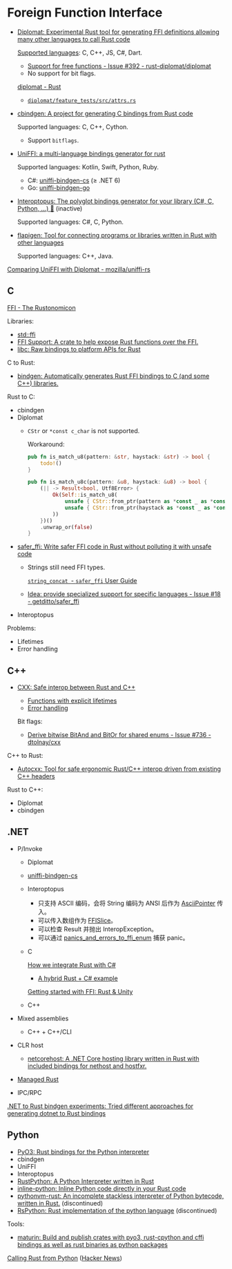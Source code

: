 # Foreign Function Interface
- [Diplomat: Experimental Rust tool for generating FFI definitions allowing many other languages to call Rust code](https://github.com/rust-diplomat/diplomat/)

  [Supported languages](https://github.com/rust-diplomat/diplomat/tree/main/tool/src): C, C++, JS, C#, Dart.
  - [Support for free functions - Issue #392 - rust-diplomat/diplomat](https://github.com/rust-diplomat/diplomat/issues/392)
  - No support for bit flags.
  
  [diplomat - Rust](https://docs.rs/diplomat/latest/diplomat/)
  - [`diplomat/feature_tests/src/attrs.rs`](https://github.com/rust-diplomat/diplomat/blob/main/feature_tests/src/attrs.rs)

- [cbindgen: A project for generating C bindings from Rust code](https://github.com/eqrion/cbindgen)

  Supported languages: C, C++, Cython.
  - Support `bitflags`.

- [UniFFI: a multi-language bindings generator for rust](https://github.com/mozilla/uniffi-rs)

  Supported languages: Kotlin, Swift, Python, Ruby.
  - C#: [uniffi-bindgen-cs](https://github.com/NordSecurity/uniffi-bindgen-cs) (≥ .NET 6)
  - Go: [uniffi-bindgen-go](https://github.com/NordSecurity/uniffi-bindgen-go)

- [Interoptopus: The polyglot bindings generator for your library (C#, C, Python, …) 🐙](https://github.com/ralfbiedert/interoptopus) (inactive)

  Supported languages: C#, C, Python.

- [flapigen: Tool for connecting programs or libraries written in Rust with other languages](https://github.com/Dushistov/flapigen-rs)

  Supported languages: C++, Java.

[Comparing UniFFI with Diplomat - mozilla/uniffi-rs](https://github.com/mozilla/uniffi-rs/blob/main/docs/diplomat-and-macros.md)

## C
[FFI - The Rustonomicon](https://doc.rust-lang.org/nomicon/ffi.html)

Libraries:
- [std::ffi](https://doc.rust-lang.org/std/ffi/)
- [FFI Support: A crate to help expose Rust functions over the FFI.](https://github.com/mozilla/ffi-support)
- [libc: Raw bindings to platform APIs for Rust](https://github.com/rust-lang/libc)

C to Rust:
- [bindgen: Automatically generates Rust FFI bindings to C (and some C++) libraries.](https://github.com/rust-lang/rust-bindgen)

Rust to C:
- cbindgen
- Diplomat
  - `CStr` or `*const c_char` is not supported.

    Workaround:
    ```rust
    pub fn is_match_u8(pattern: &str, haystack: &str) -> bool {
        todo!()
    }

    pub fn is_match_u8c(pattern: &u8, haystack: &u8) -> bool {
        (|| -> Result<bool, Utf8Error> {
            Ok(Self::is_match_u8(
                unsafe { CStr::from_ptr(pattern as *const _ as *const i8) }.to_str()?,
                unsafe { CStr::from_ptr(haystack as *const _ as *const i8) }.to_str()?,
            ))
        })()
        .unwrap_or(false)
    }
    ```
- [safer_ffi: Write safer FFI code in Rust without polluting it with unsafe code](https://github.com/getditto/safer_ffi)
  - Strings still need FFI types.

    [`string_concat `- `safer_ffi` User Guide](https://getditto.github.io/safer_ffi/simple-examples/string_concat.html)
  - [Idea: provide specialized support for specific languages - Issue #18 - getditto/safer\_ffi](https://github.com/getditto/safer_ffi/issues/18)
- Interoptopus

Problems:
- Lifetimes
- Error handling

## C++
- [CXX: Safe interop between Rust and C++](https://github.com/dtolnay/cxx)
  - [Functions with explicit lifetimes](https://cxx.rs/extern-rust.html#functions-with-explicit-lifetimes)
  - [Error handling](https://cxx.rs/binding/result.html)
  
  Bit flags:
  - [Derive bitwise BitAnd and BitOr for shared enums - Issue #736 - dtolnay/cxx](https://github.com/dtolnay/cxx/issues/736)

C++ to Rust:
- [Autocxx: Tool for safe ergonomic Rust/C++ interop driven from existing C++ headers](https://github.com/google/autocxx)

Rust to C++:
- Diplomat
- cbindgen

## .NET
- P/Invoke
  - Diplomat
  - [uniffi-bindgen-cs](https://github.com/NordSecurity/uniffi-bindgen-cs)
  - Interoptopus
    - 只支持 ASCII 编码，会将 String 编码为 ANSI 后作为 [AsciiPointer](https://docs.rs/interoptopus/latest/interoptopus/patterns/string/struct.AsciiPointer.html "interoptopus::patterns::string::AsciiPointer struct") 传入。
    - 可以传入数组作为 [FFISlice](https://docs.rs/interoptopus/latest/interoptopus/patterns/slice/struct.FFISlice.html)。
    - 可以检查 Result 并抛出 InteropException。
    - 可以通过 [panics_and_errors_to_ffi_enum](https://docs.rs/interoptopus/latest/interoptopus/patterns/result/fn.panics_and_errors_to_ffi_enum.html) 捕获 panic。
  - C
  
    [How we integrate Rust with C#](https://blog.datalust.co/rust-at-datalust-how-we-integrate-rust-with-csharp/)
    - [A hybrid Rust + C# example](https://github.com/KodrAus/rust-csharp-ffi#getting-started)
  
    [Getting started with FFI: Rust & Unity](https://blog.testdouble.com/posts/2018-01-02-unity-rust-ffi-getting-started/)
  - C++

- Mixed assemblies
  - C++ + C++/CLI

- CLR host
  - [netcorehost: A .NET Core hosting library written in Rust with included bindings for nethost and hostfxr.](https://github.com/OpenByteDev/netcorehost)

- [Managed Rust](https://github.com/Chaoses-Ib/.NET/blob/main/Languages/Rust/README.md)

- IPC/RPC

[.NET to Rust bindgen experiments: Tried different approaches for generating dotnet to Rust bindings](https://github.com/CBenoit/dotnet-to-rust-bindgen-experiments)

## Python
- [PyO3: Rust bindings for the Python interpreter](https://github.com/PyO3/pyo3)
- cbindgen
- UniFFI
- Interoptopus
- [RustPython: A Python Interpreter written in Rust](https://github.com/RustPython/RustPython)
- [inline-python: Inline Python code directly in your Rust code](https://github.com/fusion-engineering/inline-python)
- [pythonvm-rust: An incomplete stackless interpreter of Python bytecode, written in Rust.](https://github.com/ProgVal/pythonvm-rust) (discontinued)
- [RsPython: Rust implementation of the python language](https://github.com/windelbouwman/rspython) (discontinued)

Tools:
- [maturin: Build and publish crates with pyo3, rust-cpython and cffi bindings as well as rust binaries as python packages](https://github.com/PyO3/maturin)

[Calling Rust from Python](https://blog.frankel.ch/rust-from-python/) ([Hacker News](https://news.ycombinator.com/item?id=37811953))
